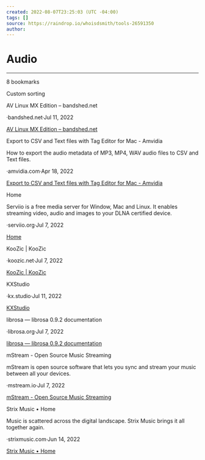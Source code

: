 ```yaml
---
created: 2022-08-07T23:25:03 (UTC -04:00)
tags: []
source: https://raindrop.io/whoisdsmith/tools-26591350
author: 
---
```


# Audio

---
8 bookmarks

Custom sorting

AV Linux MX Edition – bandshed.net

·bandshed.net·Jul 11, 2022

[AV Linux MX Edition – bandshed.net](http://www.bandshed.net/avlinux)

Export to CSV and Text files with Tag Editor for Mac - Amvidia

How to export the audio metadata of MP3, MP4, WAV audio files to CSV and Text files.

·amvidia.com·Apr 18, 2022

[Export to CSV and Text files with Tag Editor for Mac - Amvidia](https://amvidia.com/guides/music-organising/export-to-csv-text-files)

Home

Serviio is a free media server for Window, Mac and Linux. It enables streaming video, audio and images to your DLNA certified device.

·serviio.org·Jul 7, 2022

[Home](https://www.serviio.org/)

KooZic | KooZic

·koozic.net·Jul 7, 2022

[KooZic | KooZic](https://koozic.net/)

KXStudio

·kx.studio·Jul 11, 2022

[KXStudio](https://kx.studio/)

librosa — librosa 0.9.2 documentation

·librosa.org·Jul 7, 2022

[librosa — librosa 0.9.2 documentation](https://librosa.org/doc/latest/index.html)

mStream - Open Source Music Streaming

mStream is open source software that lets you sync and stream your music between all your devices.

·mstream.io·Jul 7, 2022

[mStream - Open Source Music Streaming](https://mstream.io/)

Strix Music • Home

Music is scattered across the digital landscape. Strix Music brings it all together again.

·strixmusic.com·Jun 14, 2022

[Strix Music • Home](https://www.strixmusic.com/)
